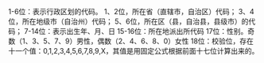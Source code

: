 1-6位：表示行政区划的代码。
1、2位，所在省（直辖市，自治区）代码；
3、4位，所在地级市（自治州）代码；
5、6位，所在区（县，自治县，县级市）的代码；
7-14位：表示出生年、月、日
15-16位：所在地派出所代码
17位：性别。奇数（1、3、5、7、9）男性，偶数（2、4、6、8、0）女性
18位：校验位，存在十一个值：0,1,2,3,4,5,6,7,8,9,X，其值是用固定公式根据前面十七位计算出来的。
